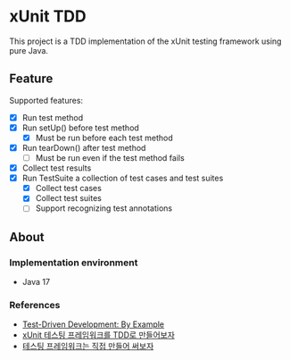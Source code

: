 # xUnit TDD

This project is a TDD implementation of the xUnit testing framework using pure Java.

## Feature

Supported features:

- [x] Run test method
- [x] Run setUp() before test method
    - [x] Must be run before each test method
- [x] Run tearDown() after test method
    - [ ] Must be run even if the test method fails
- [x] Collect test results
- [x] Run TestSuite a collection of test cases and test suites
    - [x] Collect test cases
    - [x] Collect test suites
    - [ ] Support recognizing test annotations

## About

### Implementation environment

- Java 17

### References

- [Test-Driven Development: By Example](https://www.yes24.com/Product/Goods/12246033)
- [xUnit 테스팅 프레임워크를 TDD로 만들어보자](https://www.youtube.com/watch?v=tdKFZcZSJmg)
- [테스팅 프레임워크는 직접 만들어 써보자](https://toby.epril.com/5)
